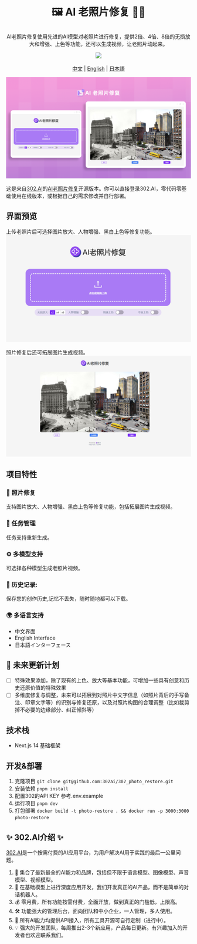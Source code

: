 # <p align="center">🖼️ AI 老照片修复 🚀✨</p>

<p align="center">AI老照片修复使用先进的AI模型对老照片进行修复，提供2倍、4倍、8倍的无损放大和增强、上色等功能，还可以生成视频，让老照片动起来。</p>

<p align="center"><a href="https://302.ai/tools/word/" target="blank"><img src="https://file.302ai.cn/gpt/imgs/github/302_badge.png" /></a></p >

<p align="center"><a href="README zh.md">中文</a> | <a href="README.md">English</a> | <a href="README_ja.md">日本語</a></p>

![pic-tool](docs/AI老照片修复.png) 

这是来自[302.AI](https://302.ai)的[AI老照片修复](https://302.ai/tools/restoration/)开源版本。你可以直接登录302.AI，零代码零基础使用在线版本，或根据自己的需求修改并自行部署。


## 界面预览
上传老照片后可选择图片放大、人物增强、黑白上色等修复功能。
![pic-tool](docs/zh/老照片1.png)     

照片修复后还可拓展图片生成视频。
![pic-tool](docs/zh/老照片2.png)

## 项目特性

### 🎥 照片修复
  支持图片放大、人物增强、黑白上色等修复功能，包括拓展图片生成视频。
### 🔄 任务管理
  任务支持重新生成。
### ⚙️ 多模型支持
  可选择各种模型生成老照片视频。
### 📜 历史记录: 
  保存您的创作历史,记忆不丢失，随时随地都可以下载。
### 🌍 多语言支持
  - 中文界面
  - English Interface
  - 日本語インターフェース

## 🚩 未来更新计划
- [ ] 特殊效果添加，除了现有的上色、放大等基本功能，可增加一些具有创意和历史还原价值的特殊效果
- [ ] 多维度修复与调整，未来可以拓展到对照片中文字信息（如照片背后的手写备注、印章文字等）的识别与修复还原，以及对照片构图的合理调整（比如裁剪掉不必要的边缘部分、纠正倾斜等）

## 技术栈
- Next.js 14 基础框架

## 开发&部署

1. 克隆项目 `git clone git@github.com:302ai/302_photo_restore.git`
2. 安装依赖 `pnpm install`
3. 配置302的API KEY 参考.env.example
4. 运行项目 `pnpm dev`
5. 打包部署 `docker build -t photo-restore . && docker run -p 3000:3000 photo-restore`


## ✨ 302.AI介绍 ✨

[302.AI](https://302.ai)是一个按需付费的AI应用平台，为用户解决AI用于实践的最后一公里问题。

1. 🧠 集合了最新最全的AI能力和品牌，包括但不限于语言模型、图像模型、声音模型、视频模型。
2. 🚀 在基础模型上进行深度应用开发，我们开发真正的AI产品，而不是简单的对话机器人。
3. 💰 零月费，所有功能按需付费，全面开放，做到真正的门槛低，上限高。
4. 🛠 功能强大的管理后台，面向团队和中小企业，一人管理，多人使用。
5. 🔗 所有AI能力均提供API接入，所有工具开源可自行定制（进行中）。
6. 💡 强大的开发团队，每周推出2-3个新应用，产品每日更新。有兴趣加入的开发者也欢迎联系我们。
